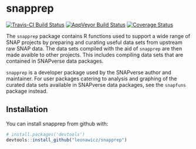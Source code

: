
<!-- README.md is generated from README.Rmd. Please edit that file -->
snapprep
========

[![Travis-CI Build Status](https://travis-ci.org/leonawicz/snapprep.svg?branch=master)](https://travis-ci.org/leonawicz/snapprep) [![AppVeyor Build Status](https://ci.appveyor.com/api/projects/status/github/leonawicz/snapprep?branch=master&svg=true)](https://ci.appveyor.com/project/leonawicz/snapprep) [![Coverage Status](https://img.shields.io/codecov/c/github/leonawicz/snapprep/master.svg)](https://codecov.io/github/leonawicz/snapprep?branch=master)

The `snapprep` package contains R functions used to support a wide range of SNAP projects by preparing and curating useful data sets from upstream raw SNAP data. The data sets compiled with the aid of `snapprep` are then made avaible to other projects. This includes compiling data sets that are contained in SNAPverse data packages.

`snapprep` is a developer package used by the SNAPverse author and maintainer. For user packages catering to analysis and graphing of the curated data sets available in SNAPverse data packages, see the `snapfuns` package instead.

Installation
------------

You can install snapprep from github with:

``` r
# install.packages('devtools')
devtools::install_github("leonawicz/snapprep")
```
